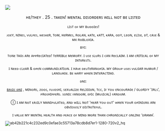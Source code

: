 ![](https://komarev.com/ghpvc/?username=leomanfred)

<sup><p align="center">ʜᴇ/ᴛʜᴇʏ . 25 . ᴛᴀᴋᴇɴ! ᴍᴇɴᴛᴀʟ ᴅɪꜱᴏʀᴅᴇʀꜱ ᴡɪʟʟ ɴᴏᴛ ʙᴇ ʟɪꜱᴛᴇᴅ</p><sup>
<p align="center">ʟɪꜱᴛ ᴏꜰ ᴍʏ ʙᴜᴅᴅɪᴇꜱ!</p><p align="center">ᴊᴏᴇʏ, ɴɪɴᴇꜱ, ᴠᴜʟᴘᴇꜱ, ᴡᴇꜱᴋᴇʀ, ᴛᴏᴍ, ʜᴇʀᴍᴇꜱ,
ʀᴏʟᴀɴ, ᴋᴀᴛᴇ, ᴋᴀᴛᴛ, ᴋᴀʀᴀ, ᴏᴅʏ, ʟᴇᴏɴ, ᴇʟɪꜱᴇ, ᴅᴛ, ᴄᴀꜱᴇ & ᴍx ʀᴏʙʟᴏxɪᴀ.</p>
<p align="center">ʙʏɪ:</p> <p align="center">ᴛᴏɴᴇ ᴛᴀɢꜱ ᴀʀᴇ ᴀᴘᴘʀᴇᴄɪᴀᴛᴇᴅ! ᴛᴇʀʀɪʙʟᴇ ᴍᴇᴍᴏʀʏ. ɪ ᴜꜱᴇ ꜱʟᴜʀꜱ ɪ ᴄᴀɴ ʀᴇᴄʟᴀɪᴍ. ɪ ᴀᴍ ᴄʀɪᴛɪᴄᴀʟ ᴏꜰ ᴍʏ ɪɴᴛᴇʀᴇꜱᴛꜱ.</p> 
<p align="center">ɪ ɴᴇᴇᴅ ᴄʟᴇᴀʀ & ᴏᴘᴇɴ ᴄᴏᴍᴍᴜɴɪᴄᴀᴛɪᴏɴ. ɪ ʜᴀᴠᴇ ᴅᴇᴜᴛᴇʀᴀɴᴏᴘɪᴀ. ᴍʏ ɢʀᴏᴜᴘ ᴜꜱᴇꜱ ᴠᴜʟɢᴀʀ ʜᴜᴍᴏʀ / ʟᴀɴɢᴜᴀɢᴇ. ʙᴇ ᴡᴀʀʏ ᴡʜᴇɴ ɪɴᴛᴇʀᴀᴄᴛɪɴɢ.</p>
<p align="center">ᴅɴɪ:</p>
<p align="center"><a href="https://dni-criteria.carrd.co/)"> ʙᴀꜱɪᴄ ᴅɴɪ</a> , ᴍɪɴᴏʀꜱ, ᴢᴏᴏꜱ, ꜰᴜᴊᴏꜱʜɪ, ꜱᴇxᴜᴀʟɪᴢᴇ ʀᴇʟɪɢɪᴏɴ, ᴛᴄᴄ, ɪꜰ ʏᴏᴜ ᴇɴᴄᴏᴜʀᴀɢᴇ / ɢʟᴏʀɪꜰʏ 'ɪʀʟꜱ', ᴘʀᴏꜱʜɪᴘᴘᴇʀꜱ. ꜱᴏɴɪᴄ ꜰᴀɴᴅᴏᴍ, ᴇᴘɪᴄ (ᴍᴜꜱɪᴄᴀʟ) ꜰᴀɴᴅᴏᴍ.</p>

<p align="center">Ⓘ ɪ ᴀᴍ ɴᴏᴛ ᴇᴀꜱɪʟʏ ᴍᴀɴɪᴘᴜʟᴀᴛᴇᴅ, ᴀɴᴅ ᴡɪʟʟ ɴᴏᴛ 'ʜᴇᴀʀ ʏᴏᴜ ᴏᴜᴛ' ᴡʜᴇɴ ʏᴏᴜʀ ᴏᴘɪɴɪᴏɴꜱ ᴀʀᴇ ᴏʙᴠɪᴏᴜꜱʟʏ ᴅɪꜱᴛᴀꜱᴛᴇꜰᴜʟ.</p>
<p align="center">ɪ ᴠᴀʟᴜᴇ ᴍʏ ᴍᴇɴᴛᴀʟ ʜᴇᴀʟᴛʜ ᴀɴᴅ ᴘᴇᴀᴄᴇ ᴏꜰ ᴍɪɴᴅ ᴍᴏʀᴇ ᴛʜᴀɴ ᴄʜʀᴏɴɪᴄᴀʟʟʏ ᴏɴʟɪɴᴇ ‘ᴅʀᴀᴍᴀ’.</p>



![ab42b221c4c232ed9c0efae3c55713a78cdb8d7er1-1280-720v2_hq](https://github.com/user-attachments/assets/25a48aee-9737-4980-81d3-1196111edb06)
